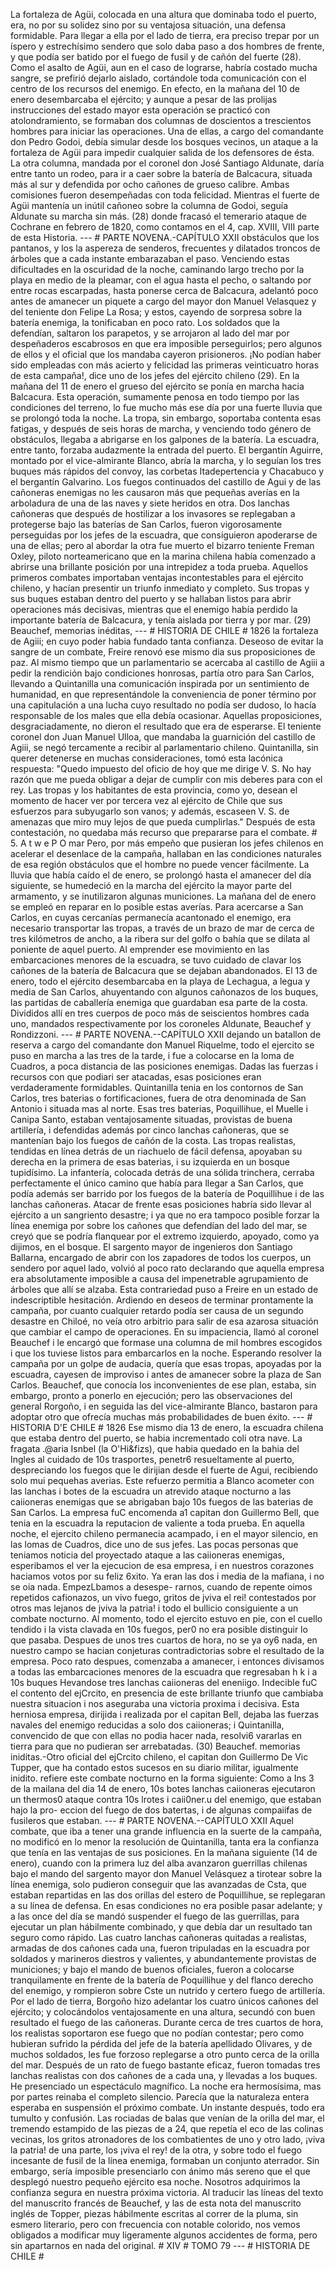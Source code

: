 La fortaleza de Agüi, colocada en una altura que dominaba todo el puerto, era, no por su solidez sino por su ventajosa situación, una defensa formidable. Para llegar a ella por el lado de tierra, era preciso trepar por un íspero y estrechísimo sendero que solo daba paso a dos hombres de frente, y que podía ser batido por el fuego de fusil y de cañón del fuerte (28). Como el asalto de Agüi, aun en el caso de lograrse, habría costado mucha sangre, se prefirió dejarlo aislado, cortándole toda comunicación con el centro de los recursos del enemigo. En efecto, en la mañana del 10 de enero desembarcaba el ejército; y aunque a pesar de las prolijas instrucciones del estado mayor esta operación se practicó con atolondramiento, se formaban dos columnas de doscientos a trescientos hombres para iniciar las operaciones. Una de ellas, a cargo del comandante don Pedro Godoi, debía simular desde los bosques vecinos, un ataque a la fortaleza de Agüi para impedir cualquier salida de los defensores de ésta. La otra columna, mandada por el coronel don José Santiago Aldunate, daría entre tanto un rodeo, para ir a caer sobre la batería de Balcacura, situada más al sur y defendida por ocho cañones de grueso calibre. Ambas comisiones fueron desempeñadas con toda felicidad. Mientras el fuerte de Agüi mantenía un inútil cañoneo sobre la columna de Godoi, seguía Aldunate su marcha sin más. (28) donde fracasó el temerario ataque de Cochrane en febrero de 1820, como contamos en el 4, cap. XVIII, VIII parte de esta Historia. --- # PARTE NOVENA.-CAPÍTULO XXII obstáculos que los pantanos, y los la aspereza de senderos, frecuentes y dilatados troncos de árboles que a cada instante embarazaban el paso. Venciendo estas dificultades en la oscuridad de la noche, caminando largo trecho por la playa en medio de la pleamar, con el agua hasta el pecho, o saltando por entre rocas escarpadas, hasta ponerse cerca de Balcacura, adelantó poco antes de amanecer un piquete a cargo del mayor don Manuel Velasquez y del teniente don Felipe La Rosa; y estos, cayendo de sorpresa sobre la batería enemiga, la tonificaban en poco rato. Los soldados que la defendían, saltaron los parapetos, y se arrojaron al lado del mar por despeñaderos escabrosos en que era imposible perseguirlos; pero algunos de ellos y el oficial que los mandaba cayeron prisioneros. ¡No podían haber sido empleadas con más acierto y felicidad las primeras veinticuatro horas de esta campaña!, dice uno de los jefes del ejército chileno (29). En la mañana del 11 de enero el grueso del ejército se ponía en marcha hacia Balcacura. Esta operación, sumamente penosa en todo tiempo por las condiciones del terreno, lo fue mucho más ese día por una fuerte lluvia que se prolongó toda la noche. La tropa, sin embargo, soportaba contenta esas fatigas, y después de seis horas de marcha, y venciendo todo género de obstáculos, llegaba a abrigarse en los galpones de la batería. La escuadra, entre tanto, forzaba audazmente la entrada del puerto. El bergantín Aguirre, montado por el vice-almirante Blanco, abría la marcha, y lo seguían los tres buques más rápidos del convoy, las corbetas Itadepertencia y Chacabuco y el bergantín Galvarino. Los fuegos continuados del castillo de Agui y de las cañoneras enemigas no les causaron más que pequeñas averías en la arboladura de una de las naves y siete heridos en otra. Dos lanchas cañoneras que después de hostilizar a los invasores se replegaban a protegerse bajo las baterías de San Carlos, fueron vigorosamente perseguidas por los jefes de la escuadra, que consiguieron apoderarse de una de ellas; pero al abordar la otra fue muerto el bizarro teniente Freman Oxley, piloto norteamericano que en la marina chilena había comenzado a abrirse una brillante posición por una intrepidez a toda prueba. Aquellos primeros combates importaban ventajas incontestables para el ejército chileno, y hacían presentir un triunfo inmediato y completo. Sus tropas y sus buques estaban dentro del puerto y se hallaban listos para abrir operaciones más decisivas, mientras que el enemigo había perdido la importante batería de Balcacura, y tenía aislada por tierra y por mar. (29) Beauchef, memorias inéditas, --- # HISTORIA DE CHILE # 1826 la fortaleza de Agiii; en cuyo poder habia fundado tanta confianza. Deseoso de evitar la sangre de un combate, Freire renovó ese mismo dia sus proposiciones de paz. Al mismo tiempo que un parlamentario se acercaba al castillo de Agiii a pedir la rendición bajo condiciones honrosas, partía otro para San Carlos, llevando a Quintanilla una comunicación inspirada por un sentimiento de humanidad, en que representándole la conveniencia de poner término por una capitulación a una lucha cuyo resultado no podía ser dudoso, lo hacía responsable de los males que ella debía ocasionar. Aquellas proposiciones, desgraciadamente, no dieron el resultado que era de esperarse. El teniente coronel don Juan Manuel Ulloa, que mandaba la guarnición del castillo de Agiii, se negó tercamente a recibir al parlamentario chileno. Quintanilla, sin querer detenerse en muchas consideraciones, tomó esta lacónica respuesta: "Quedo impuesto del oficio de hoy que me dirige V. S. No hay razón que me pueda obligar a dejar de cumplir con mis deberes para con el rey. Las tropas y los habitantes de esta provincia, como yo, desean el momento de hacer ver por tercera vez al ejército de Chile que sus esfuerzos para subyugarlo son vanos; y además, escaseen V. S. de amenazas que miro muy lejos de que pueda cumplirlas." Después de esta contestación, no quedaba más recurso que prepararse para el combate. # 5. A t w e P O mar Pero, por más empeño que pusieran los jefes chilenos en acelerar el desenlace de la campaña, hallaban en las condiciones naturales de esa región obstáculos que el hombre no puede vencer fácilmente. La lluvia que había caído el de enero, se prolongó hasta el amanecer del día siguiente, se humedeció en la marcha del ejército la mayor parte del armamento, y se inutilizaron algunas municiones. La mañana del de enero se empleó en reparar en lo posible estas averías. Para acercarse a San Carlos, en cuyas cercanías permanecía acantonado el enemigo, era necesario transportar las tropas, a través de un brazo de mar de cerca de tres kilómetros de ancho, a la ribera sur del golfo o bahía que se dilata al poniente de aquel puerto. Al emprender ese movimiento en las embarcaciones menores de la escuadra, se tuvo cuidado de clavar los cañones de la batería de Balcacura que se dejaban abandonados. El 13 de enero, todo el ejército desembarcaba en la playa de Lechagua, a legua y media de San Carlos, ahuyentando con algunos cañonazos de los buques, las partidas de caballería enemiga que guardaban esa parte de la costa. Divididos allí en tres cuerpos de poco más de seiscientos hombres cada uno, mandados respectivamente por los coroneles Aldunate, Beauchef y Rondizzoni. --- # PARTE NOVENA.--CAPÍTULO XXII dejando un batallon de reserva a cargo del comandante don Manuel Riquelme, todo el ejercito se puso en marcha a las tres de la tarde, i fue a colocarse en la loma de Cuadros, a poca distancia de las posiciones enemigas. Dadas las fuerzas i recursos con que podiari ser atacadas, esas posiciones eran verdaderamente formidables. Quintanilla tenia en los contornos de San Carlos, tres baterias o fortificaciones, fuera de otra denominada de San Antonio i situada mas al norte. Esas tres baterias, Poquillihue, el Muelle i Canipa Santo, estaban ventajosamente situadas, provistas de buena artillería, i defendidas además por cinco lanchas cañoneras, que se mantenían bajo los fuegos de cañón de la costa. Las tropas realistas, tendidas en línea detrás de un riachuelo de fácil defensa, apoyaban su derecha en la primera de esas baterias, i su izquierda en un bosque tupidísimo. La infantería, colocada detrás de una sólida trinchera, cerraba perfectamente el único camino que había para llegar a San Carlos, que podía además ser barrido por los fuegos de la batería de Poquillihue i de las lanchas cañoneras. Atacar de frente esas posiciones habría sido llevar al ejército a un sangriento desastre; i ya que no era tampoco posible forzar la línea enemiga por sobre los cañones que defendían del lado del mar, se creyó que se podría flanquear por el extremo izquierdo, apoyado, como ya dijimos, en el bosque. El sargento mayor de ingenieros don Santiago Ballarna, encargado de abrir con los zapadores de todos los cuerpos, un sendero por aquel lado, volvió al poco rato declarando que aquella empresa era absolutamente imposible a causa del impenetrable agrupamiento de árboles que allí se alzaba. Esta contrariedad puso a Freire en un estado de indescriptible hesitación. Ardiendo en deseos de terminar prontamente la campaña, por cuanto cualquier retardo podía ser causa de un segundo desastre en Chiloé, no veía otro arbitrio para salir de esa azarosa situación que cambiar el campo de operaciones. En su impaciencia, llamó al coronel Beauchef i le encargó que formase una columna de mil hombres escogidos i que los tuviese listos para embarcarlos en la noche. Esperando resolver la campaña por un golpe de audacia, quería que esas tropas, apoyadas por la escuadra, cayesen de improviso i antes de amanecer sobre la plaza de San Carlos. Beauchef, que conocía los inconvenientes de ese plan, estaba, sin embargo, pronto a ponerlo en ejecución; pero las observaciones del general Rorgoño, i en seguida las del vice-almirante Blanco, bastaron para adoptar otro que ofrecía muchas más probabilidades de buen éxito. --- # HISTORIA D'E CHILE # 1826 Ese mismo dia 13 de enero, la escuadra chilena que estaba dentro del puerto, se habia incrementado coli otra nave. La fragata .@aria Isnbel (la O'Hi&#x26;fizs), que habia quedado en la bahia del Ingles al cuidado de 10s trasportes, penetr6 resueltamente al puerto, despreciando los fuegos que le dirijian desde el fuerte de Agui, recibiendo solo mui pequehas averias. Este refuerzo permitia a Blanco acometer con las lanchas i botes de la escuadra un atrevido ataque nocturno a las caiioneras enemigas que se abrigaban bajo 10s fuegos de las baterias de San Carlos. La empresa fuC encomenda a1 capitan don Guillermo Bell, que tenia en la escuadra la reputacion de valiente a toda prueba. En aquella noche, el ejercito chileno permanecia acampado, i en el mayor silencio, en las lomas de Cuadros, dice uno de sus jefes. Las pocas personas que teniamos noticia del proyectado ataque a las caiioneras enemigas, esperibamos el ver la ejecucion de esa empresa, i en nuestros corazones haciamos votos por su feliz 6xito. Ya eran las dos i media de la mafiana, i no se oia nada. EmpezLbamos a desespe- rarnos, cuando de repente oimos repetidos cafionazos, un vivo fuego, gritos de jviva el rei! contestados por otros mas lejanos de jviva la patria! i todo el bullicio consiguiente a un combate nocturno. Al momento, todo el ejercito estuvo en pie, con el cuello tendido i la vista clavada en 10s fuegos, per0 no era posible distinguir lo que pasaba. Despues de unos tres cuartos de hora, no se ya oy6 nada, en nuestro campo se hacian conjeturas contradictorias sobre el resultado de la empresa. Poco rato despues, comenzaba a amanecer, i entonces divisamos a todas las embarcaciones menores de la escuadra que regresaban h k i a 10s buques Hevandose tres lanchas caiioneras del eneniigo. Indecible fuC el contento del ejCrcito, en presencia de este brillante triunfo que cambiaba nuestra situacion i nos aseguraba una victoria proxima i decisiva. Esta herniosa empresa, dirijida i realizada por el capitan Bell, dejaba las fuerzas navales del enemigo reducidas a solo dos caiioneras; i Quintanilla, convencido de que con ellas no podia hacer nada, resolvi6 vararlas en tierra para que no pudieran ser arrebatadas. (30) Beauchef. memorias iniditas.-Otro oficial del ejCrcito chileno, el capitan don Guillermo De Vic Tupper, que ha contado estos sucesos en su diario militar, igualmente inidito. refiere este combate nocturno en la forma siguiente: Como a Ins 3 de la mailana del dia 14 de enero, 10s botes lanchas caiioneras ejecutaron un thermos0 ataque contra 10s lrotes i caii0ner.u del enemigo, que estaban hajo la pro- eccion del fuego de dos batertas, i de algunas compaiifas de fusileros que estaban. --- # PARTE NOVENA.--CAPÍTULO XXII Aquel combate, que iba a tener una grande influencia en la suerte de la campaña, no modificó en lo menor la resolución de Quintanilla, tanta era la confianza que tenía en las ventajas de sus posiciones. En la mañana siguiente (14 de enero), cuando con la primera luz del alba avanzaron guerrillas chilenas bajo el mando del sargento mayor don Manuel Velásquez a tirotear sobre la línea enemiga, solo pudieron conseguir que las avanzadas de Csta, que estaban repartidas en las dos orillas del estero de Poquillihue, se replegaran a su línea de defensa. En esas condiciones no era posible pasar adelante; y a las once del día se mandó suspender el fuego de las guerrillas, para ejecutar un plan hábilmente combinado, y que debía dar un resultado tan seguro como rápido. Las cuatro lanchas cañoneras quitadas a realistas, armadas de dos cañones cada una, fueron tripuladas en la escuadra por soldados y marineros diestros y valientes, y abundantemente provistas de municiones; y bajo el mando de buenos oficiales, fueron a colocarse tranquilamente en frente de la batería de Poquillihue y del flanco derecho del enemigo, y rompieron sobre Cste un nutrido y certero fuego de artillería. Por el lado de tierra, Borgoño hizo adelantar los cuatro únicos cañones del ejército; y colocándolos ventajosamente en una altura, secundó con buen resultado el fuego de las cañoneras. Durante cerca de tres cuartos de hora, los realistas soportaron ese fuego que no podían contestar; pero como hubieran sufrido la pérdida del jefe de la batería apellidado Olivares, y de muchos soldados, les fue forzoso replegarse a otro punto cerca de la orilla del mar. Después de un rato de fuego bastante eficaz, fueron tomadas tres lanchas realistas con dos cañones de a cada una, y llevadas a los buques. He presenciado un espectáculo magnífico. La noche era hermosísima, mas por partes reinaba el completo silencio. Parecía que la naturaleza entera esperaba en suspensión el próximo combate. Un instante después, todo era tumulto y confusión. Las rociadas de balas que venían de la orilla del mar, el tremendo estampido de las piezas de a 24, que repetía el eco de las colinas vecinas, los gritos atronadores de los combatientes de uno y otro lado, ¡viva la patria! de una parte, los ¡viva el rey! de la otra, y sobre todo el fuego incesante de fusil de la línea enemiga, formaban un conjunto aterrador. Sin embargo, sería imposible presenciarlo con ánimo más sereno que el que desplegó nuestro pequeño ejército esa noche. Nosotros adquirimos la confianza segura en nuestra próxima victoria. Al traducir las líneas del texto del manuscrito francés de Beauchef, y las de esta nota del manuscrito inglés de Topper, piezas hábilmente escritas al correr de la pluma, sin esmero literario, pero con frecuencia con notable colorido, nos vemos obligados a modificar muy ligeramente algunos accidentes de forma, pero sin apartarnos en nada del original. # XIV # TOMO 79 --- # HISTORIA DE CHILE #
